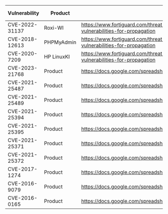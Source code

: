 | Vulnerability| Product | Exploitation Evidence | Patch | Date Reported | Status |
| ----------- | ----------- | ----------- | ----------- | ----------- | ----------- |
| CVE-2022-31137 | Roxi-WI | https://www.fortiguard.com/threat-signal-report/4926/new-zerobot-variant-exploits-additional-vulnerabilities-for-propagation | https://github.com/hap-wi/roxy-wi/security/advisories/GHSA-53r2-mq99-f532 | 6/24/2023 | TBD |
| CVE-2018-12613 | PHPMyAdmin| https://www.fortiguard.com/threat-signal-report/4926/new-zerobot-variant-exploits-additional-vulnerabilities-for-propagation | https://www.phpmyadmin.net/security/PMASA-2018-4/ | 6/24/2023 | TBD |
| CVE-2020-7209 | HP LinuxKI | https://www.fortiguard.com/threat-signal-report/4926/new-zerobot-variant-exploits-additional-vulnerabilities-for-propagation | https://github.com/HewlettPackard/LinuxKI/issues/29 | 6/24/2023 | TBD |
| CVE-2023-21768 | Product | https://docs.google.com/spreadsheets/d/1lkNJ0uQwbeC1ZTRrxdtuPLCIl7mlUreoKfSIgajnSyY/view#gid=0 | TBD | 6/6/2023 | TBD |
| CVE-2021-25487 | Product | https://docs.google.com/spreadsheets/d/1lkNJ0uQwbeC1ZTRrxdtuPLCIl7mlUreoKfSIgajnSyY/view#gid=0 | TBD | 6/6/2023 | TBD |
| CVE-2021-25489 | Product | https://docs.google.com/spreadsheets/d/1lkNJ0uQwbeC1ZTRrxdtuPLCIl7mlUreoKfSIgajnSyY/view#gid=0 | TBD | 6/6/2023 | TBD |
| CVE-2021-25394 | Product | https://docs.google.com/spreadsheets/d/1lkNJ0uQwbeC1ZTRrxdtuPLCIl7mlUreoKfSIgajnSyY/view#gid=0 | TBD | 6/6/2023 | TBD |
| CVE-2021-25395 | Product | https://docs.google.com/spreadsheets/d/1lkNJ0uQwbeC1ZTRrxdtuPLCIl7mlUreoKfSIgajnSyY/view#gid=0 | TBD | 6/6/2023 | TBD |
| CVE-2021-25371 | Product | https://docs.google.com/spreadsheets/d/1lkNJ0uQwbeC1ZTRrxdtuPLCIl7mlUreoKfSIgajnSyY/view#gid=0 | TBD | 6/6/2023 | TBD |
| CVE-2021-25372 | Product | https://docs.google.com/spreadsheets/d/1lkNJ0uQwbeC1ZTRrxdtuPLCIl7mlUreoKfSIgajnSyY/view#gid=0 | TBD | 6/6/2023 | TBD |
| CVE-2017-1274 | Product | https://docs.google.com/spreadsheets/d/1lkNJ0uQwbeC1ZTRrxdtuPLCIl7mlUreoKfSIgajnSyY/view#gid=0 | TBD | 6/6/2023 | TBD |
| CVE-2016-9079 | Product | https://docs.google.com/spreadsheets/d/1lkNJ0uQwbeC1ZTRrxdtuPLCIl7mlUreoKfSIgajnSyY/view#gid=0 | TBD | 6/6/2023 | TBD |
| CVE-2016-0165 | Product | https://docs.google.com/spreadsheets/d/1lkNJ0uQwbeC1ZTRrxdtuPLCIl7mlUreoKfSIgajnSyY/view#gid=0 | TBD | 6/6/2023 | TBD |
